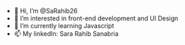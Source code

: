 - 👋 Hi, I’m @SaRahib26
- 👀 I’m interested in front-end development and UI Design
- 🌱 I’m currently learning Javascript
- 📫 My linkedIn: Sara Rahib Sanabria

<!---
SaRahib26/SaRahib26 is a ✨ special ✨ repository because its `README.md` (this file) appears on your GitHub profile.
You can click the Preview link to take a look at your changes.
--->
